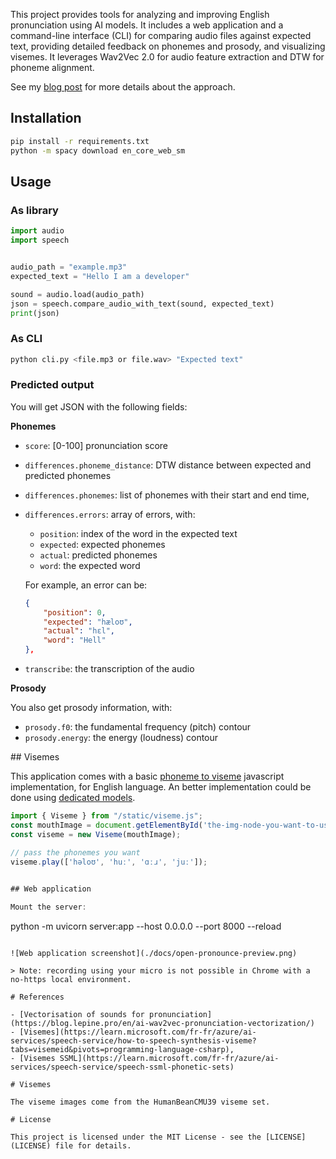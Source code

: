This project provides tools for analyzing and improving English pronunciation using AI models. It includes a web application and a command-line interface (CLI) for comparing audio files against expected text, providing detailed feedback on phonemes and prosody, and visualizing visemes. It leverages Wav2Vec 2.0 for audio feature extraction and DTW for phoneme alignment.

See my [blog post](https://blog.lepine.pro/en/ai-wav2vec-pronunciation-vectorization/) for more details about the approach.

## Installation

```bash
pip install -r requirements.txt
python -m spacy download en_core_web_sm
```

## Usage

### As library

```python
import audio
import speech


audio_path = "example.mp3"
expected_text = "Hello I am a developer"

sound = audio.load(audio_path)
json = speech.compare_audio_with_text(sound, expected_text)
print(json)
```

### As CLI

```bash
python cli.py <file.mp3 or file.wav> "Expected text"
```

### Predicted output

You will get JSON with the following fields:

**Phonemes**

+ `score`: [0-100] pronunciation score
+ `differences.phoneme_distance`: DTW distance between expected and predicted phonemes
+ `differences.phonemes`: list of phonemes with their start and end time,
+ `differences.errors`: array of errors, with:
  - `position`: index of the word in the expected text
  - `expected`: expected phonemes
  - `actual`: predicted phonemes
  - `word`: the expected word

  For example, an error can be:
  ```json
  {
      "position": 0,
      "expected": "hæloʊ",
      "actual": "hɛl",
      "word": "Hell"
  },
  ```
+ `transcribe`: the transcription of the audio

**Prosody**

You also get prosody information, with:

+ `prosody.f0`: the fundamental frequency (pitch) contour
+ `prosody.energy`: the energy (loudness) contour

## Visemes 

This application comes with a basic [phoneme to viseme](static/viseme.js) javascript implementation, for English language. An better implementation could be done using [dedicated models](https://github.com/Magicboomliu/Viseme-Classification).


```javascript
import { Viseme } from "/static/viseme.js";
const mouthImage = document.getElementById('the-img-node-you-want-to-use');
const viseme = new Viseme(mouthImage);

// pass the phonemes you want
viseme.play(['həloʊ', 'huː', 'ɑːɹ', 'juː']);
    

## Web application

Mount the server:

```
python -m uvicorn server:app --host 0.0.0.0 --port 8000 --reload
```

![Web application screenshot](./docs/open-pronounce-preview.png)

> Note: recording using your micro is not possible in Chrome with a no-https local environment.

# References

- [Vectorisation of sounds for pronunciation](https://blog.lepine.pro/en/ai-wav2vec-pronunciation-vectorization/)
- [Visemes](https://learn.microsoft.com/fr-fr/azure/ai-services/speech-service/how-to-speech-synthesis-viseme?tabs=visemeid&pivots=programming-language-csharp), 
- [Visemes SSML](https://learn.microsoft.com/fr-fr/azure/ai-services/speech-service/speech-ssml-phonetic-sets)

# Visemes

The viseme images come from the HumanBeanCMU39 viseme set.

# License

This project is licensed under the MIT License - see the [LICENSE](LICENSE) file for details.